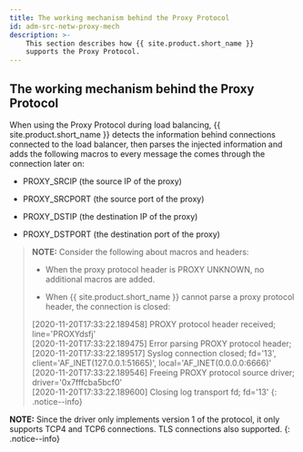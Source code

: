 ```yaml
---
title: The working mechanism behind the Proxy Protocol
id: adm-src-netw-proxy-mech
description: >-
    This section describes how {{ site.product.short_name }}
    supports the Proxy Protocol.
---
```


## The working mechanism behind the Proxy Protocol

When using the Proxy Protocol during load balancing, {{ site.product.short_name }}
detects the information behind connections connected to the load
balancer, then parses the injected information and adds the following
macros to every message the comes through the connection later on:

- PROXY_SRCIP (the source IP of the proxy)

- PROXY_SRCPORT (the source port of the proxy)

- PROXY_DSTIP (the destination IP of the proxy)

- PROXY_DSTPORT (the destination port of the proxy)

>**NOTE:** Consider the following about macros and headers:  
>  
>- When the proxy protocol header is PROXY UNKNOWN, no additional macros are added.
>  
>- When {{ site.product.short_name }} cannot parse a proxy protocol header, the connection is closed:
>  
> [2020-11-20T17:33:22.189458] PROXY protocol header received; line='PROXYdsfj'  
> [2020-11-20T17:33:22.189475] Error parsing PROXY protocol header;  
> [2020-11-20T17:33:22.189517] Syslog connection closed; fd='13',  
> client='AF_INET(127.0.0.1:51665)', local='AF_INET(0.0.0.0:6666)'
> [2020-11-20T17:33:22.189546] Freeing PROXY protocol source driver; driver='0x7fffcba5bcf0'  
> [2020-11-20T17:33:22.189600] Closing log transport fd; fd='13'
{: .notice--info}

**NOTE:** Since the driver only implements version 1 of the protocol, it
only supports TCP4 and TCP6 connections. TLS connections also supported.
{: .notice--info}
